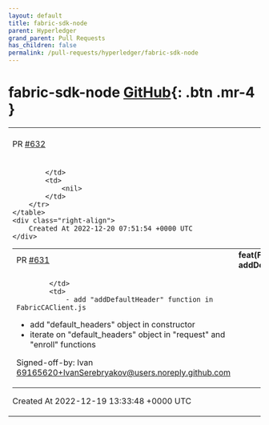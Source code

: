 ```yaml
---
layout: default
title: fabric-sdk-node
parent: Hyperledger
grand_parent: Pull Requests
has_children: false
permalink: /pull-requests/hyperledger/fabric-sdk-node
---
```


# fabric-sdk-node <span class="fs-3 right-align">[GitHub](https://github.com/hyperledger/fabric-sdk-node){: .btn .mr-4 }</span>


<div>
    <table>
        <tr>
            <td>
                PR <a href="https://github.com/hyperledger/fabric-sdk-node/pull/632" class=".btn">#632</a>
            </td>
            <td>
                <b>
                    feat(FabricCAClient): addDefaultHeader && fix bugs
                </b>
            </td>
        </tr>
        <tr>
            <td>
                
            </td>
            <td>
                <nil>
            </td>
        </tr>
    </table>
    <div class="right-align">
        Created At 2022-12-20 07:51:54 +0000 UTC
    </div>
</div>

<div>
    <table>
        <tr>
            <td>
                PR <a href="https://github.com/hyperledger/fabric-sdk-node/pull/631" class=".btn">#631</a>
            </td>
            <td>
                <b>
                    feat(FabricCAClient.js): addDefaultHeader
                </b>
            </td>
        </tr>
        <tr>
            <td>
                
            </td>
            <td>
                - add "addDefaultHeader" function in FabricCAClient.js 
- add "default_headers" object in constructor
- iterate on "default_headers" object in "request" and "enroll" functions

Signed-off-by: Ivan <69165620+IvanSerebryakov@users.noreply.github.com>
            </td>
        </tr>
    </table>
    <div class="right-align">
        Created At 2022-12-19 13:33:48 +0000 UTC
    </div>
</div>

